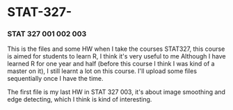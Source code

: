 # STAT-327-
### STAT 327 001 002 003
This is the files and some HW when I take the courses STAT327, this course is aimed for students to learn R, I think it's very useful to me 
Although I have learned R for one year and half (before this course I think I was kind of a master on it), I still learnt a lot on this course.
I'll upload some files sequentially once I have the time.

The first file is my last HW in STAT 327 003, it's about image smoothing and edge detecting, which I think is kind of interesting.
